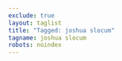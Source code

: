 ```yaml
---
exclude: true
layout: taglist
title: "Tagged: joshua slocum"
tagname: joshua slocum
robots: noindex
---
```

